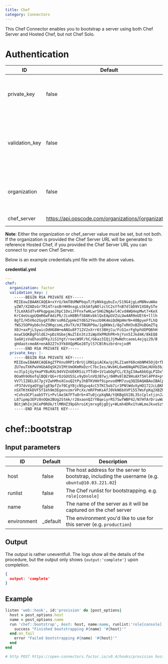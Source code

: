 ```yaml
---
title: Chef
category: Connectors
---
```

This Chef Connector enables you to bootstrap a server using both Chef Server and Hosted Chef, but not Chef Solo.

# Authentication
ID | Default | Description
--- | ------- | -----------
private_key | false | The Private Key chef needs to SSH into the remote server
validation_key | false | The validation key provided by Chef Server. Typically found in `~/.chef`.
organization | false | The organization name as managed in Chef Server.
chef_server | https://api.opscode.com/organizations/{organization} | The Chef Server URL.

**Note**: Either the organization or chef_server value must be set, but not both. If the organization is provided the Chef Server URL will be generated to reference Hosted Chef, if you provided the Chef Server URL you can connect to your own Chef Server.

Below is an example credentials.yml file with the above values.

**credential.yml**

```yaml
---
chef:
  organization: factor
  validation_key: |
    -----BEGIN RSA PRIVATE KEY-----
    MIIEowIBAAKCAQEA+xYrU/kmT8UMWPbquT/FpNkkgybuIv/S19G4jgLoM8NvuWAe
    yZW7/XZADsGr7R14TrasBrHH9nxgLsSkSAfpNOlzctC2sYfnB7dlbD9V1XO8ySTe
    fJLmXASdTv4PkqpgaoJXpC1OxiJFFnxfwHLwrSHG2NgAvl4Cvd4WQ4epMwt7+KeX
    KrC4eUsqpUQmR6wFAdiP6/JivH8BhfS8AKvbklQxEApGVZsLUw4AR9eUEt6+lllh
    8gTI/H5V6o2GygXTdNrsoR6ZypHeIYd6S2Yeuzb9K4miQdHpHmrN+40BpyeFfLhQ
    fWSJ5OPHyb6chnZ9RqcsmLz9vTX/HJTNGRP9a/1g8KWx1/8g7xRH3vBZHsBGmZTq
    X0J+axPjLSywicOdHG8W+eANGu8F712V2xXrr6t38HjCu/FcG1xrFghphUOPQ6hH
    mswCbQKBgFGldEJ+pDzXGbejNuZlEn3tz3iWpXkPMUhPR+hjYvn5IJkd4K/8kEQ8
    SaGHjsVaEhasQFKyJiS1YgY/roecW9F/hC/G6az3IQjJjMwNdtcaoeL4ejqi29/B
    gHdaotcmeAK+enA02Z7n3Yk0XQpMGe28Tyl57CBlRszbrdrojxdM
    -----END RSA PRIVATE KEY-----
  private_key: |-
    -----BEGIN RSA PRIVATE KEY-----
    MIIEowIBAAKCAQEAgZfPXnu9RP1rBrUjiRN1piACKw/pjRLZ1amY68cmbNM45OjQrfbuOE2iAvvX
    ZU7euTXKPwVHGbAOqSK2VIMtVmOKmMxDzrC7bcIes/WvbKL6wm6NqAPUZGmLHUXb3bJDEfijL8fl
    nc3lp1jGyYmaPYBuRXL94VVZnUEKRSiLYTTdO+1V1abOgFCL/E3gI3AwAbbEgLPIDxYHVJ063JED
    0Oa0h9d6ofqlBQErQG+rOzGUUSSLv9yDnlnVQJB7wj/6HMv8lBZ9HsAXf5Hl4PPd+ptVateyf3cK
    VV7lIZ8EL6C7pjVZwhMhoXCouQ2tPyJhBTKVHHf9ipnvo8MM7zuq3QIDAQABAoIBACpTBmr5Rstt
    rP37dvVgaQYgplgE9pfZxf0CgYBjcNSgvq4cC5TKC5ob7ir3PNlWdvXyHO172JcLBKR/rQmM7EPm
    nSXTKtKkDVF5fIeh9m3EgenvzmrVPcXx/mRFPmKsAfJ0VkN6bXVP1557WsFpKq2XBZNIhCjaGEko
    +CvhsOCPlaab5TYi+PvlAe3AfFTu0rb+4Tu0jcpXqNA/tQKBgGV28L35cCplxtjznJzBRA+XVXvA
    L87ipmp3EPz8nOQm2BUg2Stmk/r28xaonQZrYBqeiyrRS7SwfWBP42/N7HfArDriwWahm8A3dLVl
    BGtjWhInjKCeP0ROk/tlMRHZ39pGhroiKjmrxg0jgDjy+WLmh4DRx1YuWLmoJkxeSzt5
    -----END RSA PRIVATE KEY-----
```

# chef::bootstrap

## Input parameters
ID | Default | Description
--- | ------- | -----------
host | false | The host address for the server to bootstrap, including the username (e.g. `ubuntu@10.03.221.02`)
runlist | false | The Chef runlist for bootstrapping. e.g. `role[console]`
name | false | The name of the server as it will be captured on the chef server
environment | _default | The environment you'd like to use for this server (e.g. `production`)

## Output
The output is rather uneventfull. The logs show all the details of the procedure, but the output only shows `{output:'complete'}` upon completion.
```json
{
  output: 'complete'
}
```

## Example

```ruby
listen 'web::hook', id:'provision' do |post_options|
  host = post_options.host
  name = post_options.name
  run 'chef::bootstrap', host: host, name:name, runlist:'role[console]' do |run_complete|
    success "Finished bootstrapping #{name} '#{host}'"
  end.on_fail
    error "Failed bootstrapping #{name} '#{host}'"
  end
end

# http POST https://open-connectors.factor.io/v0.4/hooks/provision host:'root@sandbox.factor.io' name:'Cloud-Server-2'
```
